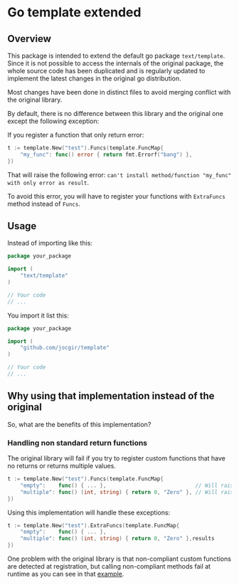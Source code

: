 # Go template extended

## Overview

This package is intended to extend the default go package `text/template`. Since it is not possible to
access the internals of the original package, the whole source code has been duplicated and is regularly
updated to implement the latest changes in the original go distribution.

Most changes have been done in distinct files to avoid merging conflict with the original library.

By default, there is no difference between this library and the original one except the following exception:

If you register a function that only return error:

```go
t := template.New("test").Funcs(template.FuncMap{
    "my_func": func() error { return fmt.Errorf("bang") },
})
```

That will raise the following error: `can't install method/function "my_func" with only error as result`.

To avoid this error, you will have to register your functions with `ExtraFuncs` method instead of `Funcs`.

## Usage

Instead of importing like this:

```go
package your_package

import (
    "text/template"
)

// Your code
// ...
```

You import it list this:

```go
package your_package

import (
    "github.com/jocgir/template"
)

// Your code
// ...
```

## Why using that implementation instead of the original

So, what are the benefits of this implementation?

### Handling non standard return functions

The original library will fail if you try to register custom functions that have no returns or returns multiple values.

```go
t := template.New("test").Funcs(template.FuncMap{
    "empty":    func() { ... },                            // Will raise: can't install method/function "empty" with 0 results
    "multiple": func() (int, string) { return 0, "Zero" }, // Will raise: can't install method/function "multiple" with 2 results
})
```

Using this implementation will handle these exceptions:

```go
t := template.New("test").ExtraFuncs(template.FuncMap{
    "empty":    func() { ... },
    "multiple": func() (int, string) { return 0, "Zero" },results
})
```

One problem with the original library is that non-compliant custom functions are detected at registration,
but calling non-compliant methods fail at runtime as you can see in that [example](https://github.com/jocgir/template).
